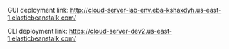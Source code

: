 GUI deployment link: http://cloud-server-lab-env.eba-kshaxdyh.us-east-1.elasticbeanstalk.com/


CLI deployment link: https://cloud-server-dev2.us-east-1.elasticbeanstalk.com/